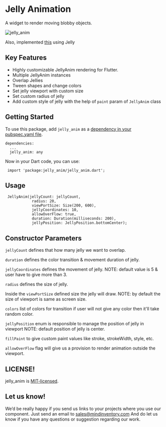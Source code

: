 # Jelly Animation

A widget to render moving blobby objects.

![jelly_anim](https://github.com/Mindinventory/jelly_anim/blob/jelly_anim_version_0.0.6/jelly_anim.gif)

Also, implemented [this](https://dribbble.com/shots/7062770-Login-Flow) using Jelly

## Key Features

* Highly customizable JellyAnim rendering for Flutter.
* Multiple JellyAnim instances
* Overlap Jellies
* Tween shapes and change colors
* Set jelly viewport with custom size
* Set custom radius of jelly
* Add custom style of jelly with the help of `paint` param of `JellyAnim` class
## Getting Started

To use this package, add `jelly_anim` as a [dependency in your pubspec.yaml file](https://flutter.io/platform-plugins/).

    dependencies:
      ...
      jelly_anim: any


Now in your Dart code, you can use:

     import 'package:jelly_anim/jelly_anim.dart';

## Usage

     JellyAnim(jellyCount: jellyCount,
                radius: 20,
                viewPortSize: Size(200, 600),
                jellyCoordinates: 10,
                allowOverFlow: true,
                duration: Duration(milliseconds: 200),
                jellyPosition: JellyPosition.bottomCenter);

## Constructor Parameters

`jellyCount` defines that how many jelly we want to overlap.

`duration` defines the color transition & movement duration of jelly.

`jellyCoordinates` defines the movement of jelly.
 NOTE: default value is 5 & user have to give more than 3.

`radius` defines the size of jelly.

Inside the `viewPortSize` defined size the jelly will draw.
NOTE: by default the size of viewport is same as screen size.

`colors` list of colors for transition if user will not give any color then it'll take random color.

`jellyPosition` enum is responsible to manage the position of jelly in viewport
NOTE: default position of jelly is center.

`fillPaint` to give custom paint values like stroke, strokeWidth, style, etc.

`allowOverFlow` flag will give us a provision to render animation outside the viewport.

## LICENSE!

jelly_anim is [MIT-licensed](/LICENSE).


## Let us know!

We’d be really happy if you send us links to your projects where you use our component. Just send an email to sales@mindinventory.com And do let us know if you have any questions or suggestion regarding our work.